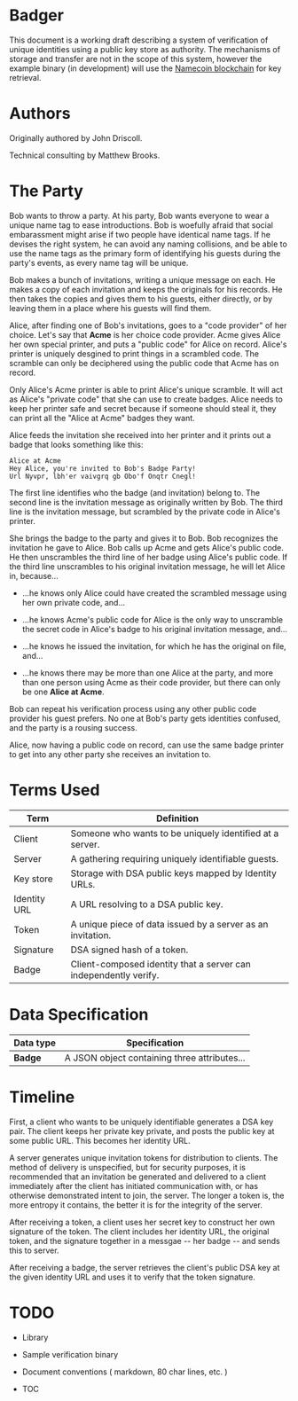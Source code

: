 Badger
======

This document is a working draft describing a system of verification of unique
identities using a public key store as authority.  The mechanisms of storage and
transfer are not in the scope of this system, however the example binary (in
development) will use the [Namecoin blockchain](http://dot-bit.org/Main_Page)
for key retrieval.


Authors
=======

Originally authored by John Driscoll.

Technical consulting by Matthew Brooks.


The Party
=========

Bob wants to throw a party.  At his party, Bob wants everyone to wear a unique
name tag to ease introductions.  Bob is woefully afraid that social embarassment
might arise if two people have identical name tags.  If he devises the right
system, he can avoid any naming collisions, and be able to use the name tags as
the primary form of identifying his guests during the party's events, as every
name tag will be unique.

Bob makes a bunch of invitations, writing a unique message on each.  He makes
a copy of each invitation and keeps the originals for his records.  He then
takes the copies and gives them to his guests, either directly, or by leaving
them in a place where his guests will find them.

Alice, after finding one of Bob's invitations, goes to a "code provider" of her
choice.  Let's say that **Acme** is her choice code provider.  Acme gives Alice
her own special printer, and puts a "public code" for Alice on record.  Alice's
printer is uniquely desgined to print things in a scrambled code.  The scramble
can only be deciphered using the public code that Acme has on record.

Only Alice's Acme printer is able to print Alice's unique scramble.  It will
act as Alice's "private code" that she can use to create badges.  Alice needs
to keep her printer safe and secret because if someone should steal it, they can
print all the "Alice at Acme" badges they want.

Alice feeds the invitation she received into her printer and it prints out a
badge that looks something like this:

    Alice at Acme
    Hey Alice, you're invited to Bob's Badge Party!
    Url Nyvpr, lbh'er vaivgrq gb Obo'f Onqtr Cnegl!

The first line identifies who the badge (and invitation) belong to.
The second line is the invitation message as originally written by Bob.
The third line is the invitation message, but scrambled by the private code in
Alice's printer.

She brings the badge to the party and gives it to Bob.  Bob recognizes the
invitation he gave to Alice.  Bob calls up Acme and gets Alice's public code.
He then unscrambles the third line of her badge using Alice's public code.
If the third line unscrambles to his original invitation message, he will let
Alice in, because...

  * ...he knows only Alice could have created the scrambled message using her
    own private code, and...

  * ...he knows Acme's public code for Alice is the only way to unscramble
    the secret code in Alice's badge to his original invitation message, and...

  * ...he knows he issued the invitation, for which he has the original on file,
    and...

  * ...he knows there may be more than one Alice at the party, and more than one
    person using Acme as their code provider, but there can only be one
    **Alice at Acme**.
  
Bob can repeat his verification process using any other public code provider his
guest prefers.  No one at Bob's party gets identities confused, and the party is
a rousing success.

Alice, now having a public code on record, can use the same badge printer to get
into any other party she receives an invitation to.


Terms Used
==========

Term         | Definition
-------------|------------------------------------------------------------------
Client       | Someone who wants to be uniquely identified at a server.
Server       | A gathering requiring uniquely identifiable guests.
Key store    | Storage with DSA public keys mapped by Identity URLs.
Identity URL | A URL resolving to a DSA public key.
Token        | A unique piece of data issued by a server as an invitation.
Signature    | DSA signed hash of a token.
Badge        | Client-composed identity that a server can independently verify.


Data Specification
==================

Data type            | Specification
---------------------|----------------------------------------------------------
**Badge**            | A JSON object containing three attributes...


Timeline
========

First, a client who wants to be uniquely identifiable generates a DSA key pair.
The client keeps her private key private, and posts the public key at some 
public URL.  This becomes her identity URL.

A server generates unique invitation tokens for distribution to clients.  The
method of delivery is unspecified, but for security purposes, it is recommended
that an invitation be generated and delivered to a client immediately after the
client has initiated communication with, or has otherwise demonstrated intent to
join, the server.  The longer a token is, the more entropy it contains, the
better it is for the integrity of the server.

After receiving a token, a client uses her secret key to construct her own
signature of the token.  The client includes her identity URL, the original
token, and the signature together in a messgae -- her badge -- and sends this
to server.

After receiving a badge, the server retrieves the client's public DSA key at the
given identity URL and uses it to verify that the token signature.


TODO
====

* Library

* Sample verification binary

* Document conventions ( markdown, 80 char lines, etc. )

* TOC